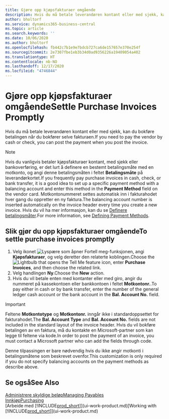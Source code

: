 ```yaml
---
title: Gjøre opp kjøpsfakturaer omgående
description: Hvis du må betale leverandøren kontant eller med sjekk, kan du utføre den nødvendige bokføringen når du bokfører selve fakturaen.
author: bholtorf
ms.service: dynamics365-business-central
ms.topic: article
ms.search.keywords: ''
ms.date: 10/06/2020
ms.author: bholtorf
ms.openlocfilehash: fb442c7b1e9e7bdcb727ca6de157657e370e254f
ms.sourcegitcommit: 2e7307fbe1eb3b34d0ad9356226a19409054a402
ms.translationtype: HT
ms.contentlocale: nb-NO
ms.lasthandoff: 12/17/2020
ms.locfileid: "4746844"
---
```

# <a name="settle-purchase-invoices-promptly"></a><span data-ttu-id="eaf57-103">Gjøre opp kjøpsfakturaer omgående</span><span class="sxs-lookup"><span data-stu-id="eaf57-103">Settle Purchase Invoices Promptly</span></span>

<span data-ttu-id="eaf57-104">Hvis du må betale leverandøren kontant eller med sjekk, kan du bokføre betalingen når du bokfører selve fakturaen.</span><span class="sxs-lookup"><span data-stu-id="eaf57-104">If you need to pay the vendor by cash or check, you can post the payment when you post the invoice.</span></span>  

> [!NOTE]  
> <span data-ttu-id="eaf57-105">Hvis du vanligvis betaler kjøpsfakturaer kontant, med sjekk eller bankoverføring, er det lurt å definere en bestemt betalingsmåte med en motkonto, og angi denne betalingsmåten i feltet **Betalingsmåte** på leverandørkortet.</span><span class="sxs-lookup"><span data-stu-id="eaf57-105">If you frequently pay purchase invoices in cash, check, or bank transfer, it is a good idea to set up a specific payment method with a balancing account and enter this method in the **Payment Method** field on the vendor card.</span></span> <span data-ttu-id="eaf57-106">Motkontonummeret settes automatisk inn i fakturahodet hver gang du oppretter en ny faktura.</span><span class="sxs-lookup"><span data-stu-id="eaf57-106">The balancing account number is inserted automatically on the invoice header every time you create a new invoice.</span></span> <span data-ttu-id="eaf57-107">Hvis du vil ha mer informasjon, kan du se [Definere betalingsmåter](finance-payment-methods.md).</span><span class="sxs-lookup"><span data-stu-id="eaf57-107">For more information, see [Defining Payment Methods](finance-payment-methods.md).</span></span>  

## <a name="to-settle-purchase-invoices-promptly"></a><span data-ttu-id="eaf57-108">Slik gjør du opp kjøpsfakturaer omgående</span><span class="sxs-lookup"><span data-stu-id="eaf57-108">To settle purchase invoices promptly</span></span>

1. <span data-ttu-id="eaf57-109">Velg ikonet ![Lyspære som åpner Fortell meg-funksjonen](media/ui-search/search_small.png "Fortell hva du vil gjøre"), angi **Kjøpsfakturaer**, og velg deretter den relaterte koblingen.</span><span class="sxs-lookup"><span data-stu-id="eaf57-109">Choose the ![Lightbulb that opens the Tell Me feature](media/ui-search/search_small.png "Tell me what you want to do") icon, enter **Purchase Invoices**, and then choose the related link.</span></span>  
2. <span data-ttu-id="eaf57-110">Velg handlingen **Ny**.</span><span class="sxs-lookup"><span data-stu-id="eaf57-110">Choose the **New** action.</span></span>  
3. <span data-ttu-id="eaf57-111">Hvis du vil betale enten med kontanter eller med giro, angir du nummeret på kassekontoen eller bankkontoen i feltet **Motkontonr.**.</span><span class="sxs-lookup"><span data-stu-id="eaf57-111">To pay either in cash or by bank transfer, enter the number of the general ledger cash account or the bank account in the **Bal. Account No.** field.</span></span>  

> [!IMPORTANT]  
> <span data-ttu-id="eaf57-112">Feltene **Motkontotype** og **Motkontonr.** inngår ikke i standardoppsettet for fakturahodet.</span><span class="sxs-lookup"><span data-stu-id="eaf57-112">The **Bal. Account Type** and **Bal. Account No.** fields are not included in the standard layout of the invoice header.</span></span> <span data-ttu-id="eaf57-113">Hvis du vil bokføre betalingen av en faktura, må du kontakte en Microsoft-partner som kan legge til feltene via kode.</span><span class="sxs-lookup"><span data-stu-id="eaf57-113">In order to post the payment of an invoice, you must contact a Microsoft partner who can add the fields through code.</span></span>  
>
> <span data-ttu-id="eaf57-114">Denne tilpassingen er bare nødvendig hvis du ikke angir motkonti i betalingsmåtene som beskrevet ovenfor.</span><span class="sxs-lookup"><span data-stu-id="eaf57-114">This customization is only required if you do not specify balancing accounts on the payment methods as describe above.</span></span>

## <a name="see-also"></a><span data-ttu-id="eaf57-115">Se også</span><span class="sxs-lookup"><span data-stu-id="eaf57-115">See Also</span></span>

[<span data-ttu-id="eaf57-116">Administrere skyldige beløp</span><span class="sxs-lookup"><span data-stu-id="eaf57-116">Managing Payables</span></span>](payables-manage-payables.md)  
[<span data-ttu-id="eaf57-117">Innkjøp</span><span class="sxs-lookup"><span data-stu-id="eaf57-117">Purchasing</span></span>](purchasing-manage-purchasing.md)  
<span data-ttu-id="eaf57-118">[Arbeide med [!INCLUDE[prod_short](includes/prod_short.md)]](ui-work-product.md)</span><span class="sxs-lookup"><span data-stu-id="eaf57-118">[Working with [!INCLUDE[prod_short](includes/prod_short.md)]](ui-work-product.md)</span></span>  
